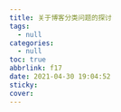 ```yaml
---
title: 关于博客分类问题的探讨
tags:
  - null
categories:
  - null
toc: true
abbrlink: f17
date: 2021-04-30 19:04:52
sticky:
cover:
---
```



